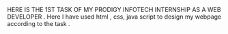 HERE IS THE 1ST TASK OF MY PRODIGY INFOTECH  INTERNSHIP AS A WEB DEVELOPER .
Here I have used html , css, java script to design my webpage according to the task .
